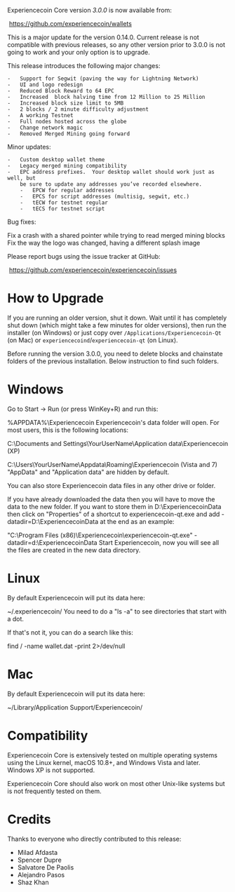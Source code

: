 Experiencecoin Core version *3.0.0* is now available from:

  <https://github.com/experiencecoin/wallets>

This is a major update for the version 0.14.0. Current release is not compatible with previous releases, 
so any other version prior to 3.0.0 is not going to work and your only option is to upgrade.


This release introduces the following major changes:


    -   Support for Segwit (paving the way for Lightning Network)
    -   UI and logo redesign
    -   Reduced Block Reward to 64 EPC 
    -   Increased  block halving time from 12 Million to 25 Million
    -   Increased block size limit to 5MB
    -   2 blocks / 2 minute difficulty adjustment 
    -   A working Testnet
    -   Full nodes hosted across the globe
    -   Change network magic
    -   Removed Merged Mining going forward


Minor updates:


    -   Custom desktop wallet theme
    -   Legacy merged mining compatibility
    -   EPC address prefixes.  Your desktop wallet should work just as well, but 
        be sure to update any addresses you’ve recorded elsewhere.
        -   EPCW for regular addresses
        -   EPCS for script addresses (multisig, segwit, etc.)
        -   tECW for testnet regular
        -   tECS for testnet script


Bug fixes:

Fix a crash with a shared pointer while trying to read merged mining blocks
Fix the way the logo was changed, having a different splash image


Please report bugs using the issue tracker at GitHub:

  <https://github.com/experiencecoin/experiencecoin/issues>


How to Upgrade
==============

If you are running an older version, shut it down. Wait until it has completely
shut down (which might take a few minutes for older versions), then run the 
installer (on Windows) or just copy over `/Applications/Experiencecoin-Qt` (on Mac)
or `experiencecoind`/`experiencecoin-qt` (on Linux).

Before running the version 3.0.0, you need to delete blocks and chainstate folders 
of the previous installation. Below instruction to find such folders.


Windows
=======

Go to Start -> Run (or press WinKey+R) and run this:

%APPDATA%\Experiencecoin
Experiencecoin's data folder will open. For most users, this is the following locations:

C:\Documents and Settings\YourUserName\Application data\Experiencecoin (XP)

C:\Users\YourUserName\Appdata\Roaming\Experiencecoin (Vista and 7)
"AppData" and "Application data" are hidden by default.

You can also store Experiencecoin data files in any other drive or folder.

If you have already downloaded the data then you will have to move the data to the new folder. 
If you want to store them in D:\ExperiencecoinData then click on "Properties" of a shortcut to 
experiencecoin-qt.exe and add -datadir=D:\ExperiencecoinData at the end as an example:

"C:\Program Files (x86)\Experiencecoin\experiencecoin-qt.exe" -datadir=d:\ExperiencecoinData
Start Experiencecoin, now you will see all the files are created in the new data directory.

Linux
====

By default Experiencecoin will put its data here:

~/.experiencecoin/
You need to do a "ls -a" to see directories that start with a dot.

If that's not it, you can do a search like this:

find / -name wallet.dat -print 2>/dev/null


Mac
===

By default Experiencecoin will put its data here:

~/Library/Application Support/Experiencecoin/


Compatibility
==============

Experiencecoin Core is extensively tested on multiple operating systems using
the Linux kernel, macOS 10.8+, and Windows Vista and later. Windows XP is not supported.

Experiencecoin Core should also work on most other Unix-like systems but is not
frequently tested on them.


Credits
=======
Thanks to everyone who directly contributed to this release:

- Milad Afdasta
- Spencer Dupre
- Salvatore De Paolis
- Alejandro Pasos
- Shaz Khan
